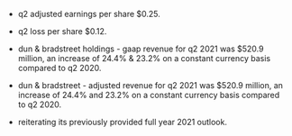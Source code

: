 - q2 adjusted earnings per share $0.25.

- q2 loss per share $0.12.

- dun & bradstreet holdings - gaap revenue for q2 2021 was $520.9 million, an increase of 24.4% & 23.2% on a constant currency basis compared to q2 2020.

- dun & bradstreet - adjusted revenue for q2 2021 was $520.9 million, an increase of 24.4% and 23.2% on a constant currency basis compared to q2 2020.

- reiterating its previously provided full year 2021 outlook.
